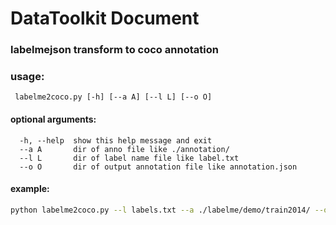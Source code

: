 <!--
 Copyright 2020 winshare
 
 Licensed under the Apache License, Version 2.0 (the "License");
 you may not use this file except in compliance with the License.
 You may obtain a copy of the License at
 
     http://www.apache.org/licenses/LICENSE-2.0
 
 Unless required by applicable law or agreed to in writing, software
 distributed under the License is distributed on an "AS IS" BASIS,
 WITHOUT WARRANTIES OR CONDITIONS OF ANY KIND, either express or implied.
 See the License for the specific language governing permissions and
 limitations under the License.
-->

# DataToolkit Document


### labelmejson transform to coco annotation

### usage:

` labelme2coco.py [-h] [--a A] [--l L] [--o O]`

#### optional arguments:

      -h, --help  show this help message and exit
      --a A       dir of anno file like ./annotation/
      --l L       dir of label name file like label.txt
      --o O       dir of output annotation file like annotation.json

#### example:

```bash
python labelme2coco.py --l labels.txt --a ./labelme/demo/train2014/ --o annotation.json
```

